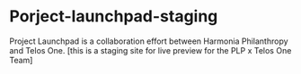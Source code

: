 # Porject-launchpad-staging
Project Launchpad is a collaboration effort between Harmonia Philanthropy and Telos One. [this is a staging site for live preview for the PLP x Telos One Team]
